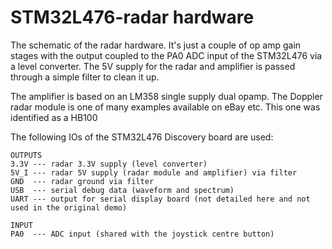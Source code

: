 # STM32L476-radar hardware

The schematic of the radar hardware. It's just a couple of op amp gain stages with the output coupled to the PA0 ADC input of the STM32L476 via a level converter. The 5V supply for the radar and amplifier is passed through a simple filter to clean it up.

The amplifier is based on an LM358 single supply dual opamp. The Doppler radar module is one of many examples available on eBay etc. This one was identified as a HB100

The following IOs of the STM32L476 Discovery board are used:

```
OUTPUTS
3.3V --- radar 3.3V supply (level converter)
5V_I --- radar 5V supply (radar module and amplifier) via filter
GND  --- radar ground via filter
USB  --- serial debug data (waveform and spectrum)
UART --- output for serial display board (not detailed here and not used in the original demo)

INPUT
PA0	 --- ADC input (shared with the joystick centre button)
```




